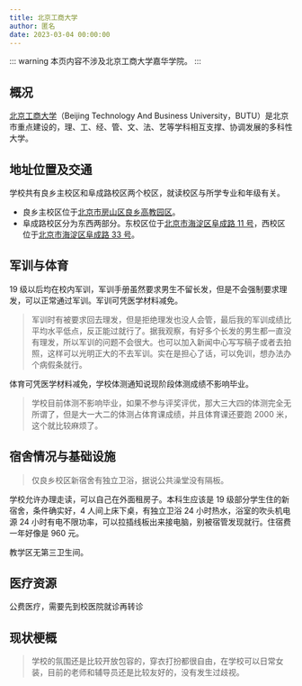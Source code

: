 ```yaml
---
title: 北京工商大学
author: 匿名
date: 2023-03-04 00:00:00
---
```


::: warning
本页内容不涉及北京工商大学嘉华学院。
:::

## 概况

[北京工商大学](https://www.btbu.edu.cn)（Beijing Technology And Business University，BUTU）是北京市重点建设的，理、工、经、管、文、法、艺等学科相互支撑、协调发展的多科性大学。

## 地址位置及交通

学校共有良乡主校区和阜成路校区两个校区，就读校区与所学专业和年级有关。

- 良乡主校区位于[北京市房山区良乡高教园区](https://amap.com/place/B0FFF5P1Z7)。
- 阜成路校区分为东西两部分。东校区位于[北京市海淀区阜成路 11 号](https://amap.com/place/B0FFFAID5E)，西校区位于[北京市海淀区阜成路 33 号](https://amap.com/place/B000A81JZK)。

## 军训与体育

19 级以后均在校内军训，军训手册虽然要求男生不留长发，但是不会强制要求理发，可以正常通过军训。军训可凭医学材料减免。

> 军训时有被要求回去理发，但是拒绝理发也没人会管，最后我的军训成绩比平均水平低点，反正能过就行了。据我观察，有好多个长发的男生都一直没有理发，所以军训的问题不会很大。也可以加入新闻中心写写稿子或者去拍照，这样可以光明正大的不去军训。实在是担心了话，可以免训，想办法办个病假条就行。

体育可凭医学材料减免，学校体测通知说现阶段体测成绩不影响毕业。

> 学校目前体测不影响毕业，如果不参与评奖评优，那大三大四的体测完全无所谓了，但是大一大二的体测占体育课成绩，并且体育课还要跑 2000 米，这个就比较麻烦了。
## 宿舍情况与基础设施

> 仅良乡校区新宿舍有独立卫浴，据说公共澡堂没有隔板。

学校允许办理走读，可以自己在外面租房子。本科生应该是 19 级部分学生住的新宿舍，条件确实好，4 人间上床下桌，有独立卫浴 24 小时热水，浴室的吹头机电源 24 小时有电不限功率，可以拉插线板出来接电脑，别被宿管发现就行。住宿费一年好像是 960 元。

教学区无第三卫生间。

## 医疗资源

公费医疗，需要先到校医院就诊再转诊

## 现状梗概

> 学校的氛围还是比较开放包容的，穿衣打扮都很自由，在学校可以日常女装，目前的老师和辅导员还是比较友好的，没有发生过歧视。
